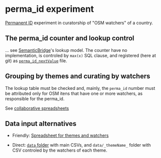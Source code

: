 # perma_id experiment
[Permanent ID](https://wiki.openstreetmap.org/wiki/Permanent_ID) experiment in curatorship of "OSM watchers" of a country.

## The perma_id counter and lookup control
... see [SemanticBridge](https://github.com/OSMBrasil/semantic-bridge)'s lookup model. The counter have no implementation, is controled by `max(x)` SQL clause, and registered (here at git) as [`perma_id_nextValue`](data/perma_id_nextValue) file.

## Grouping by themes and curating by watchers
The lookup table must be checked and, mainly, the `perma_id` number must be attributed only for OSM itens that have one or more watchers, as responsible for the perma_id.

See [collaborative spreadsheets](https://docs.google.com/spreadsheets/d/1Qj9j9n7LpLoXn_DpTJHUqdsjVuCmOmF3n5aY69Dxfg0/)


## Data input alternatives

* Friendly: [Spreadsheet for themes and watchers](https://docs.google.com/spreadsheets/d/1Qj9j9n7LpLoXn_DpTJHUqdsjVuCmOmF3n5aY69Dxfg0/edit)

* Direct: [`data` folder](data) with main CSVs, and `data/_themeName_` folder with CSV controled by the watchers of each theme.
